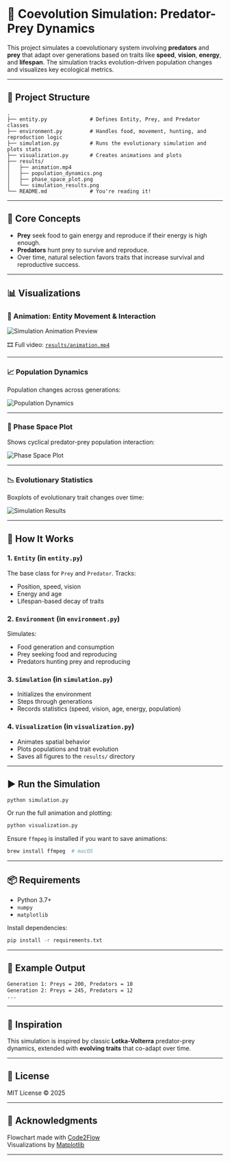 # 🧬 Coevolution Simulation: Predator-Prey Dynamics

This project simulates a coevolutionary system involving **predators** and **prey** that adapt over generations based on traits like **speed**, **vision**, **energy**, and **lifespan**. The simulation tracks evolution-driven population changes and visualizes key ecological metrics.

---

## 📁 Project Structure

```
.
├── entity.py              # Defines Entity, Prey, and Predator classes
├── environment.py         # Handles food, movement, hunting, and reproduction logic
├── simulation.py          # Runs the evolutionary simulation and plots stats
├── visualization.py       # Creates animations and plots
├── results/
│   ├── animation.mp4
│   ├── population_dynamics.png
│   ├── phase_space_plot.png
│   └── simulation_results.png
└── README.md              # You're reading it!
```

---

## 🧠 Core Concepts

- **Prey** seek food to gain energy and reproduce if their energy is high enough.
- **Predators** hunt prey to survive and reproduce.
- Over time, natural selection favors traits that increase survival and reproductive success.

---

## 📊 Visualizations

### 🎥 Animation: Entity Movement & Interaction

![Simulation Animation Preview](results/animation.png)

🎞️ Full video: [`results/animation.mp4`](results/animation.gif)

---

### 📈 Population Dynamics

Population changes across generations:

![Population Dynamics](results/population_dynamics.png)

---

### 🔄 Phase Space Plot

Shows cyclical predator-prey population interaction:

![Phase Space Plot](results/phase_space_plot.png)

---

### 📉 Evolutionary Statistics

Boxplots of evolutionary trait changes over time:

![Simulation Results](results/simulation_results.png)

---

## 🧪 How It Works

### 1. `Entity` (in `entity.py`)
The base class for `Prey` and `Predator`. Tracks:
- Position, speed, vision
- Energy and age
- Lifespan-based decay of traits

### 2. `Environment` (in `environment.py`)
Simulates:
- Food generation and consumption
- Prey seeking food and reproducing
- Predators hunting prey and reproducing

### 3. `Simulation` (in `simulation.py`)
- Initializes the environment
- Steps through generations
- Records statistics (speed, vision, age, energy, population)

### 4. `Visualization` (in `visualization.py`)
- Animates spatial behavior
- Plots populations and trait evolution
- Saves all figures to the `results/` directory

---

## ▶️ Run the Simulation

```bash
python simulation.py
```

Or run the full animation and plotting:

```bash
python visualization.py
```

Ensure `ffmpeg` is installed if you want to save animations:
```bash
brew install ffmpeg  # macOS
```

---

## 📦 Requirements

- Python 3.7+
- `numpy`
- `matplotlib`

Install dependencies:
```bash
pip install -r requirements.txt
```

---

## 🧬 Example Output

```bash
Generation 1: Preys = 200, Predators = 10
Generation 2: Preys = 245, Predators = 12
...
```

---

## 🧠 Inspiration

This simulation is inspired by classic **Lotka-Volterra** predator-prey dynamics, extended with **evolving traits** that co-adapt over time.

---

## 📄 License

MIT License © 2025

---

## 🙌 Acknowledgments

Flowchart made with [Code2Flow](https://code2flow.com)  
Visualizations by [Matplotlib](https://matplotlib.org)

---
